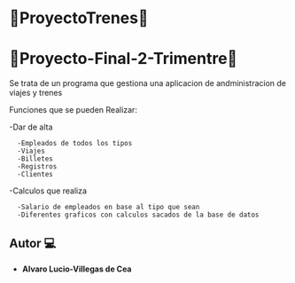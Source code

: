 # 🚊ProyectoTrenes🚊

# 🚄Proyecto-Final-2-Trimentre🚄

Se trata de un programa que gestiona una aplicacion de andministracion de viajes y trenes

Funciones que se pueden Realizar:

  -Dar de alta
  
      -Empleados de todos los tipos
      -Viajes
      -Billetes
      -Registros
      -Clientes
      
  -Calculos que realiza
  
      -Salario de empleados en base al tipo que sean
      -Diferentes graficos con calculos sacados de la base de datos
      
## Autor 💻

* **Alvaro Lucio-Villegas de Cea**
